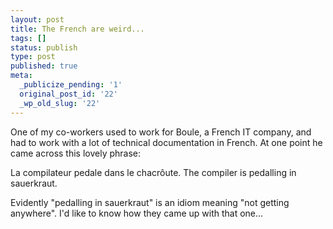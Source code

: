 ```yaml
---
layout: post
title: The French are weird...
tags: []
status: publish
type: post
published: true
meta:
  _publicize_pending: '1'
  original_post_id: '22'
  _wp_old_slug: '22'
---
```

One of my co-workers used to work for Boule, a French IT company, and had to work with a lot of technical documentation in French.  At one point he came across this lovely phrase:

La compilateur pedale dans le chacrôute.
The compiler is pedalling in sauerkraut.

Evidently "pedalling in sauerkraut" is an idiom meaning "not getting anywhere".  I'd like to know how they came up with that one...
